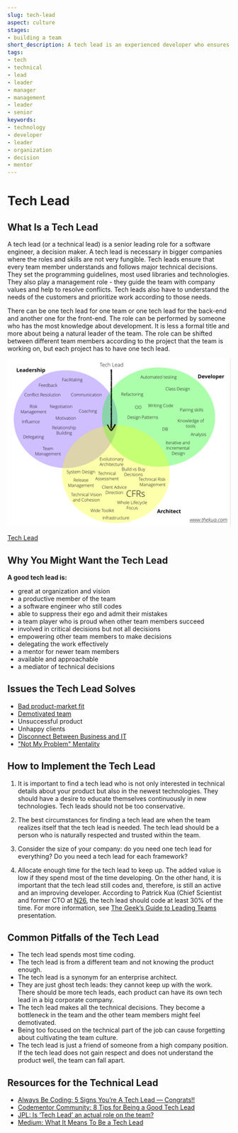```yaml
---
slug: tech-lead
aspect: culture
stages:
- building a team
short_description: A tech lead is an experienced developer who ensures that team members follow major technical decision. It should be a person with a desire to learn and share new concepts and technologies.
tags:
- tech
- technical
- lead
- leader
- manager
- management
- leader
- senior
keywords:
- technology
- developer
- leader
- organization
- decision
- mentor
---
```

# Tech Lead

## What Is a Tech Lead

A tech lead (or a technical lead) is a senior leading role for a software engineer, a decision maker. A tech lead is necessary in bigger companies where the roles and skills are not very fungible. Tech leads ensure that every team member understands and follows major technical decisions. They set the programming guidelines, most used libraries and technologies. They also play a management role - they guide the team with company values and help to resolve conflicts. Tech leads also have to understand the needs of the customers and prioritize work according to those needs.

There can be one tech lead for one team or one tech lead for the back-end and another one for the front-end. The role can be performed by someone who has the most knowledge about development. It is less a formal title and more about being a natural leader of the team. The role can be shifted between different team members according to the project that the team is working on, but each project has to have one tech lead.

![Tech Lead](/files/tech_lead.png)

[Tech Lead](https://www.codementor.io/npostolovski/8-tips-for-being-a-good-tech-lead-ke35g7em8/)

## Why You Might Want the Tech Lead

**A good tech lead is:**

-   great at organization and vision
-   a productive member of the team
-   a software engineer who still codes
-   able to suppress their ego and admit their mistakes
-   a team player who is proud when other team members succeed
-   involved in critical decisions but not all decisions
-   empowering other team members to make decisions
-   delegating the work effectively
-   a mentor for newer team members
-   available and approachable
-   a mediator of technical decisions

## Issues the Tech Lead Solves

-   [Bad product-market fit](/issues/bad-product-market-fit)
-   [Demotivated team](/issues/demotivated-team)
-   Unsuccessful product
-   Unhappy clients
-   [Disconnect Between Business and IT](issues/disconnect-between-business-and-it)
-   ["Not My Problem" Mentality](issues/not-my-problem-mentality)

## How to Implement the Tech Lead

1.  It is important to find a tech lead who is not only interested in technical details about your product but also in the newest technologies. They should have a desire to educate themselves continuously in new technologies. Tech leads should not be too conservative.

2.  The best circumstances for finding a tech lead are when the team realizes itself that the tech lead is needed. The tech lead should be a person who is naturally respected and trusted within the team.

3.  Consider the size of your company: do you need one tech lead for everything? Do you need a tech lead for each framework?

4.  Allocate enough time for the tech lead to keep up. The added value is low if they spend most of the time developing. On the other hand, it is important that the tech lead still codes and, therefore, is still an active and an improving developer. According to Patrick Kua (Chief Scientist and former CTO at [N26](https://n26.com/en-eu/), the tech lead should code at least 30% of the time. For more information, see [The Geek’s Guide to Leading Teams](https://www.slideshare.net/thekua/the-geeks-guide-to-leading-teams) presentation.

## Common Pitfalls of the Tech Lead

-   The tech lead spends most time coding.
-   The tech lead is from a different team and not knowing the product enough.
-   The tech lead is a synonym for an enterprise architect.
-   They are just ghost tech leads: they cannot keep up with the work. There should be more tech leads, each product can have its own tech lead in a big corporate company.
-   The tech lead makes all the technical decisions. They become a bottleneck in the team and the other team members might feel demotivated.
-   Being too focused on the technical part of the job can cause forgetting about cultivating the team culture.
-   The tech lead is just a friend of someone from a high company position. If the tech lead does not gain respect and does not understand the product well, the team can fall apart.

## Resources for the Technical Lead

-   [Always Be Coding: 5 Signs You’re A Tech Lead — Congrats!!](https://abc.danch.me/5-signs-youre-a-tech-lead-congrats-4b89b6b9c071)
-   [Codementor Community: 8 Tips for Being a Good Tech Lead](https://www.codementor.io/npostolovski/8-tips-for-being-a-good-tech-lead-ke35g7em8)
-   [JPL: Is ‘Tech Lead’ an actual role on the team?](https://jp-lambert.me/is-tech-lead-an-actual-role-on-the-team-7c040f2fd29b)
-   [Medium: What It Means To Be a Tech Lead](https://medium.com/@weareqdivision/what-it-means-to-be-a-tech-lead-c406f837045d)
